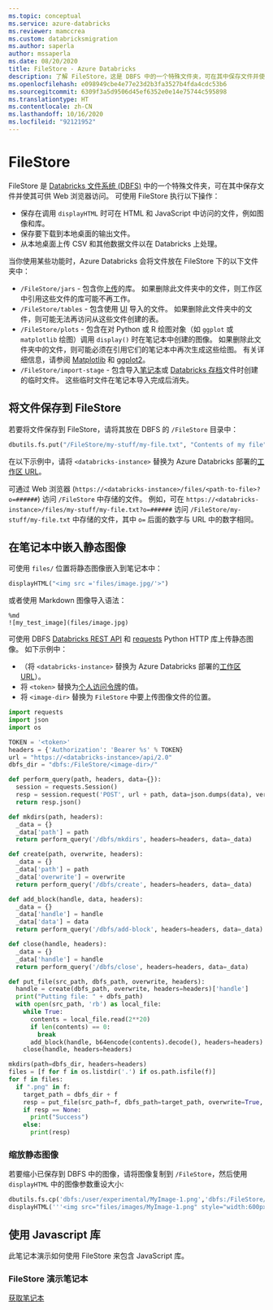 ```yaml
---
ms.topic: conceptual
ms.service: azure-databricks
ms.reviewer: mamccrea
ms.custom: databricksmigration
ms.author: saperla
author: mssaperla
ms.date: 08/20/2020
title: FileStore - Azure Databricks
description: 了解 FileStore，这是 DBFS 中的一个特殊文件夹，可在其中保存文件并使其可供 Web 浏览器访问。
ms.openlocfilehash: e098949cbe4e77e23d2b3fa3527b4fda4cdc53b6
ms.sourcegitcommit: 6309f3a5d9506d45ef6352e0e14e75744c595898
ms.translationtype: HT
ms.contentlocale: zh-CN
ms.lasthandoff: 10/16/2020
ms.locfileid: "92121952"
---
```

# <a name="filestore"></a>FileStore

FileStore 是 [Databricks 文件系统 (DBFS)](databricks-file-system.md) 中的一个特殊文件夹，可在其中保存文件并使其可供 Web 浏览器访问。 可使用 FileStore 执行以下操作：

* 保存在调用 `displayHTML` 时可在 HTML 和 JavaScript 中访问的文件，例如图像和库。
* 保存要下载到本地桌面的输出文件。
* 从本地桌面上传 CSV 和其他数据文件以在 Databricks 上处理。

当你使用某些功能时，Azure Databricks 会将文件放在 FileStore 下的以下文件夹中：

* `/FileStore/jars` - 包含你[上传](../libraries/workspace-libraries.md#uploading-libraries)的库。 如果删除此文件夹中的文件，则工作区中引用这些文件的库可能不再工作。
* `/FileStore/tables` - 包含使用 [UI](data.md#import-data) 导入的文件。 如果删除此文件夹中的文件，则可能无法再访问从这些文件创建的表。
* `/FileStore/plots` - 包含在对 Python 或 R 绘图对象（如 `ggplot` 或 `matplotlib` 绘图）调用 `display()` 时在笔记本中创建的图像。 如果删除此文件夹中的文件，则可能必须在引用它们的笔记本中再次生成这些绘图。 有关详细信息，请参阅 [Matplotlib](../notebooks/visualizations/matplotlib.md) 和 [ggplot2](../notebooks/visualizations/ggplot2.md)。
* `/FileStore/import-stage` - 包含导入[笔记本](../notebooks/notebooks-manage.md#import-notebook)或 [Databricks 存档](../notebooks/notebooks-manage.md#databricks-archive)文件时创建的临时文件。 这些临时文件在笔记本导入完成后消失。

## <a name="save-a-file-to-filestore"></a>将文件保存到 FileStore

若要将文件保存到 FileStore，请将其放在 DBFS 的 `/FileStore` 目录中：

```python
dbutils.fs.put("/FileStore/my-stuff/my-file.txt", "Contents of my file")
```

在以下示例中，请将 `<databricks-instance>` 替换为 Azure Databricks 部署的[工作区 URL](../workspace/workspace-details.md#workspace-url)。

可通过 Web 浏览器 (`https://<databricks-instance>/files/<path-to-file>?o=######`) 访问 `/FileStore` 中存储的文件。 例如，可在 `https://<databricks-instance>/files/my-stuff/my-file.txt?o=######` 访问 `/FileStore/my-stuff/my-file.txt` 中存储的文件，其中 `o=` 后面的数字与 URL 中的数字相同。

## <a name="embed-static-images-in-notebooks"></a><a id="embed-static-images-in-notebooks"> </a><a id="static-images"> </a>在笔记本中嵌入静态图像

可使用 `files/` 位置将静态图像嵌入到笔记本中：

```python
displayHTML("<img src ='files/image.jpg/'>")
```

或者使用 Markdown 图像导入语法：

```
%md
![my_test_image](files/image.jpg)
```

可使用 DBFS [Databricks REST API](../dev-tools/api/index.md) 和 [requests](https://requests.readthedocs.io/en/master/) Python HTTP 库上传静态图像。 如下示例中：

* （将 `<databricks-instance>` 替换为 Azure Databricks 部署的[工作区 URL](../workspace/workspace-details.md#workspace-url)）。
* 将 `<token>` 替换为[个人访问令牌](../dev-tools/api/latest/authentication.md#token-management)的值。
* 将 `<image-dir>` 替换为 `FileStore` 中要上传图像文件的位置。

```python
import requests
import json
import os

TOKEN = '<token>'
headers = {'Authorization': 'Bearer %s' % TOKEN}
url = "https://<databricks-instance>/api/2.0"
dbfs_dir = "dbfs:/FileStore/<image-dir>/"

def perform_query(path, headers, data={}):
  session = requests.Session()
  resp = session.request('POST', url + path, data=json.dumps(data), verify=True, headers=headers)
  return resp.json()

def mkdirs(path, headers):
  _data = {}
  _data['path'] = path
  return perform_query('/dbfs/mkdirs', headers=headers, data=_data)

def create(path, overwrite, headers):
  _data = {}
  _data['path'] = path
  _data['overwrite'] = overwrite
  return perform_query('/dbfs/create', headers=headers, data=_data)

def add_block(handle, data, headers):
  _data = {}
  _data['handle'] = handle
  _data['data'] = data
  return perform_query('/dbfs/add-block', headers=headers, data=_data)

def close(handle, headers):
  _data = {}
  _data['handle'] = handle
  return perform_query('/dbfs/close', headers=headers, data=_data)

def put_file(src_path, dbfs_path, overwrite, headers):
  handle = create(dbfs_path, overwrite, headers=headers)['handle']
  print("Putting file: " + dbfs_path)
  with open(src_path, 'rb') as local_file:
    while True:
      contents = local_file.read(2**20)
      if len(contents) == 0:
        break
      add_block(handle, b64encode(contents).decode(), headers=headers)
    close(handle, headers=headers)

mkdirs(path=dbfs_dir, headers=headers)
files = [f for f in os.listdir('.') if os.path.isfile(f)]
for f in files:
  if ".png" in f:
    target_path = dbfs_dir + f
    resp = put_file(src_path=f, dbfs_path=target_path, overwrite=True, headers=headers)
    if resp == None:
      print("Success")
    else:
      print(resp)
```

### <a name="scale-static-images"></a>缩放静态图像

若要缩小已保存到 DBFS 中的图像，请将图像复制到 `/FileStore`，然后使用 `displayHTML` 中的图像参数重设大小:

```python
dbutils.fs.cp('dbfs:/user/experimental/MyImage-1.png','dbfs:/FileStore/images/')
displayHTML('''<img src="files/images/MyImage-1.png" style="width:600px;height:600px;">''')
```

## <a name="use-a-javascript-library"></a>使用 Javascript 库

此笔记本演示如何使用 FileStore 来包含 JavaScript 库。

### <a name="filestore-demo-notebook"></a>FileStore 演示笔记本

[获取笔记本](../_static/notebooks/filestore.html)